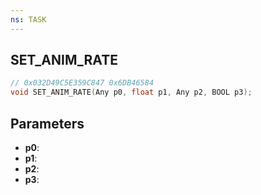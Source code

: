 ```yaml
---
ns: TASK
---
```

## SET_ANIM_RATE

```c
// 0x032D49C5E359C847 0x6DB46584
void SET_ANIM_RATE(Any p0, float p1, Any p2, BOOL p3);
```

## Parameters
* **p0**:
* **p1**:
* **p2**:
* **p3**:
